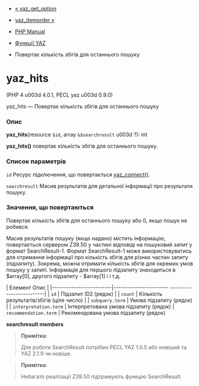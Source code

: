 - [« yaz_get_option](function.yaz-get-option.md)
- [yaz_itemorder »](function.yaz-itemorder.md)

- [PHP Manual](index.md)
- [Функції YAZ](ref.yaz.md)
- Повертає кількість збігів для останнього пошуку

# yaz_hits

(PHP 4 u003d 4.0.1, PECL yaz u003d 0.9.0)

yaz_hits — Повертає кількість збігів для останнього пошуку

### Опис

**yaz_hits**(resource `$id`, array `&$searchresult` u003d ?): int

**yaz_hits()** повертає кількість збігів для останнього пошуку.

### Список параметрів

`id`
Ресурс підключення, що повертається
[yaz_connect()](function.yaz-connect.md).

`searchresult`
Масив результатів для детальної інформації про результати пошуку.

### Значення, що повертаються

Повертає кількість збігів для останнього пошуку або 0, якщо пошук
не робився.

Масив результатів пошуку (якщо надано) містить інформацію,
повертається сервером Z39.50 у частині відповіді на пошуковий запит у
формат SearchResult-1. Формат SearchResult-1 може використовуватись для
отримання інформації про кількість збігів для різних частин
запиту (підзапиту). Зокрема, можна отримати кількість збігів
для окремих умов пошуку у запиті. Інформація для першого
підзапиту знаходиться в $array\[0\], другого підзапиту - $array\[1\] і
і т.д.

| Елемент Опис |
|-------------------------|----------------------- -------------------------|
| `id` | Підзапит ID2 (рядок) |
| `count` | Кількість результатів/збігів (ціле число) |
| `subquery.term` | Умова підзапиту (рядок) |
| `interpretation.term` | Інтерпретована умова підзапиту (рядок)
| `recommendation.term` | Рекомендована умова підзапиту (рядок)

**searchresult members**

> **Примітка**:
>
> Для роботи SearchResult потрібен PECL YAZ 1.0.5 або новіший та YAZ 2.1.9
> чи новіше.

> **Примітка**:
>
> Небагато реалізації Z39.50 підтримують функцію SearchResult.
